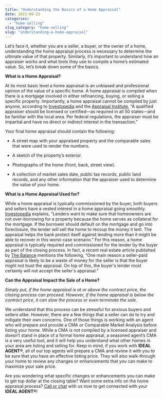 ```yaml
---
title: "Understanding the Basics of a Home Appraisal"
date: 2021-09-23
categories: 
  - "home-selling"
slug_category: "home-selling"
slug: "understanding-a-home-appraisal"
---
```


Let’s face it, whether you are a seller, a buyer, or the owner of a home, understanding the home appraisal process is necessary to determine the ultimate value of that property. Similarly, it’s important to understand how an appraiser works and what tools they use to compile a home’s estimated value. So, let’s break down some of the basics. 

**What is a Home Appraisal?**

At its most basic level a home appraisal is an unbiased and professional opinion of the value of a specific home. A home appraisal is compiled when there is a mortgage involved in either refinancing, buying, or selling a specific property. Importantly, a home appraisal cannot be compiled by just anyone, according to [Investopedia](https://www.investopedia.com/articles/pf/12/home-appraisals.asp) and the [Appraisal Institute](https://www.appraisalinstitute.org/assets/1/7/FAQs_appraisals_and_appraisers_11_9_15.pdf), “A qualified appraiser should be licensed or certified—as required in all 50 states—and be familiar with the local area. Per federal regulations, the appraiser must be impartial and have no direct or indirect interest in the transaction.” 

Your final home appraisal should contain the following: 

- A street map with your appraised property and the comparable sales that were used to render the numbers. 

- A sketch of the property’s exterior.

- Photographs of the home (front, back, street view).

- A collection of market sales date, public tax records, public land records, and any other information that the appraiser used to determine the value of your home.

**What is a Home Appraisal Used for?**

While a home appraisal is typically commissioned by the buyer, both buyers and sellers have a vested interest in a home appraisal going smoothly. [Investopedia](https://www.investopedia.com/articles/pf/12/home-appraisals.asp) explains, “Lenders want to make sure that homeowners are not over-borrowing for a property because the home serves as collateral for the mortgage. If the borrower should default on the mortgage and go into foreclosure, the lender will sell the home to recoup the money it lent. The appraisal helps the bank protect itself against lending more than it might be able to recover in this worst-case scenario.” For this reason, a home appraisal is typically required and commissioned for the lender by the buyer as part of the closing process. In fact, a recent real estate article published by [The Balance](https://www.thebalance.com/should-home-sellers-hire-an-appraiser-1799007) mentions the following, “One main reason a seller-paid appraisal is likely to be a waste of money for the seller is that the buyer might not trust the appraisal. On top of this, the buyer's lender most certainly will not accept the seller's appraisal.” 

**Can the Appraisal Impact the Sale of a Home?** 

_Simply put, if the home appraisal is at or above the contract price, the closing process can proceed. However, if the home appraisal is below the contract price, it can slow the process or even terminate the sale._ 

We understand that this process can be stressful for anxious buyers and sellers alike. However, there are a few things that a seller can do to try and mitigate their own concerns. One of those things is working with an agent who will prepare and provide a CMA or Comparable Market Analysis before listing your home. While a CMA is not compiled by a licensed appraiser and doesn’t stand in place of a formal home appraisal, a seasoned agent’s CMA is a very useful tool, and it will help you understand what other homes in your area are listing and selling for. Keep in mind, if you work with **IDEAL AGENT®**, all of our top agents will prepare a CMA and review it with you to be sure that you have an effective listing price. They will also walk-through your home to review any changes or enhancements that you can make to maximize your sale price. 

Are you wondering what specific changes or enhancements you can make to get top dollar at the closing table? Want some extra info on the home appraisal process? [Call or chat](https://idealagent.com/) with us now to get connected with your **IDEAL AGENT®**!
